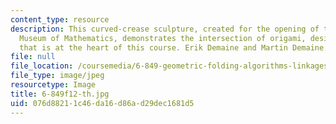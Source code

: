```yaml
---
content_type: resource
description: This curved-crease sculpture, created for the opening of the National
  Museum of Mathematics, demonstrates the intersection of origami, design, and mathematics
  that is at the heart of this course. Erik Demaine and Martin Demaine.
file: null
file_location: /coursemedia/6-849-geometric-folding-algorithms-linkages-origami-polyhedra-fall-2012/076d88211c46da16d86ad29dec1681d5_6-849f12-th.jpg
file_type: image/jpeg
resourcetype: Image
title: 6-849f12-th.jpg
uid: 076d8821-1c46-da16-d86a-d29dec1681d5
---
```

